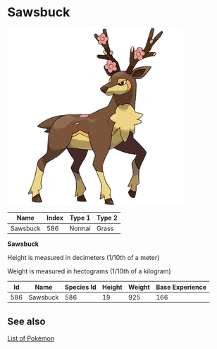 # Sawsbuck


![Sawsbuck](images/586.png)

| **Name** | **Index** | **Type 1** | **Type 2** |
|----|----|----|----|
| Sawsbuck | 586 | Normal | Grass  |

**Sawsbuck** 


Height is measured in decimeters (1/10th of a meter)

Weight is measured in hectograms (1/10th of a kilogram)

| **Id** | **Name** | **Species Id** | **Height** | **Weight** | **Base Experience** |
|--------|----------|----------------|------------|------------|---------------------|
| 586 | Sawsbuck | 586 | 19 | 925 | 166 |


## See also

[List of Pokémon](../pokemon.md)
